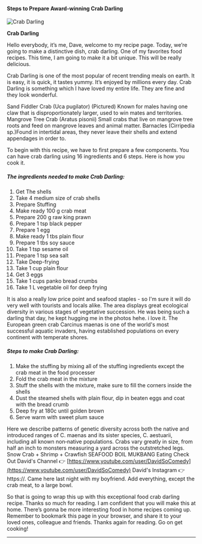             

#### Steps to Prepare Award-winning Crab Darling

![Crab Darling](https://img-global.cpcdn.com/recipes/996a35a7392521c0/751x532cq70/crab-darling-recipe-main-photo.jpg)

**Crab Darling**

Hello everybody, it’s me, Dave, welcome to my recipe page. Today, we’re going to make a distinctive dish, crab darling. One of my favorites food recipes. This time, I am going to make it a bit unique. This will be really delicious.

Crab Darling is one of the most popular of recent trending meals on earth. It is easy, it is quick, it tastes yummy. It’s enjoyed by millions every day. Crab Darling is something which I have loved my entire life. They are fine and they look wonderful.

Sand Fiddler Crab (Uca pugilator) (Pictured) Known for males having one claw that is disproportionately larger, used to win mates and territories. Mangrove Tree Crab (Aratus pisonii) Small crabs that live on mangrove tree roots and feed on mangrove leaves and animal matter. Barnacles (Cirripedia sp.)Found in intertidal areas, they never leave their shells and extend appendages in order to.

To begin with this recipe, we have to first prepare a few components. You can have crab darling using 16 ingredients and 6 steps. Here is how you cook it.

##### The ingredients needed to make Crab Darling:

1.  Get The shells
2.  Take 4 medium size of crab shells
3.  Prepare Stuffing
4.  Make ready 100 g crab meat
5.  Prepare 200 g raw king prawn
6.  Prepare 1 tsp black pepper
7.  Prepare 1 egg
8.  Make ready 1 tbs plain flour
9.  Prepare 1 tbs soy sauce
10.  Take 1 tsp sesame oil
11.  Prepare 1 tsp sea salt
12.  Take Deep-frying
13.  Take 1 cup plain flour
14.  Get 3 eggs
15.  Take 1 cups panko bread crumbs
16.  Take 1 L vegetable oil for deep frying

It is also a really low price point and seafood staples - so I'm sure it will do very well with tourists and locals alike. The area displays great ecological diversity in various stages of vegetative succession. He was being such a darling that day, he kept hugging me in the photos hehe. i love it. The European green crab Carcinus maenas is one of the world's most successful aquatic invaders, having established populations on every continent with temperate shores.

##### Steps to make Crab Darling:

1.  Make the stuffing by mixing all of the stuffing ingredients except the crab meat in the food processer
2.  Fold the crab meat in the mixture
3.  Stuff the shells with the mixture, make sure to fill the corners inside the shells
4.  Dust the steamed shells with plain flour, dip in beaten eggs and coat with the bread crumb
5.  Deep fry at 180c until golden brown
6.  Serve warm with sweet plum sauce

Here we describe patterns of genetic diversity across both the native and introduced ranges of C. maenas and its sister species, C. aestuarii, including all known non‐native populations. Crabs vary greatly in size, from half an inch to monsters measuring a yard across the outstretched legs. Snow Crab + Shrimp + Crawfish SEAFOOD BOIL MUKBANG Eating Check Out David's Channel 👉 [https://www.youtube.com/user/DavidSoComedy](https://www.youtube.com/user/DavidSoComedy) David's Instagram 👉 https://. Came here last night with my boyfriend. Add everything, except the crab meat, to a large bowl.

So that is going to wrap this up with this exceptional food crab darling recipe. Thanks so much for reading. I am confident that you will make this at home. There’s gonna be more interesting food in home recipes coming up. Remember to bookmark this page in your browser, and share it to your loved ones, colleague and friends. Thanks again for reading. Go on get cooking!

* * *